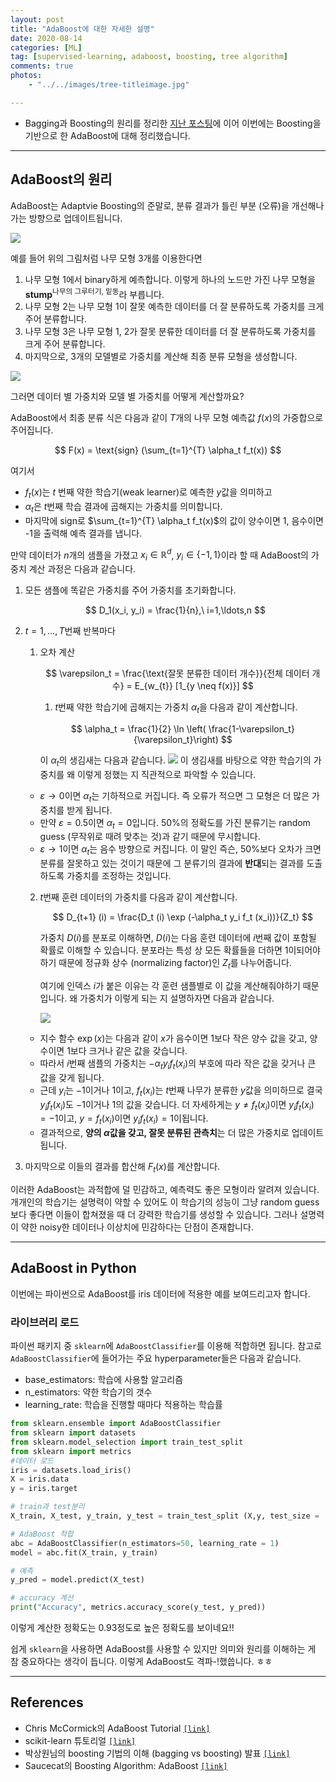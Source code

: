 ```yaml
---
layout: post
title: "AdaBoost에 대한 자세한 설명"
date: 2020-08-14
categories: [ML]
tag: [supervised-learning, adaboost, boosting, tree algorithm]
comments: true
photos:
    - "../../images/tree-titleimage.jpg"

---
```


* Bagging과 Boosting의 원리를 정리한 [지난 포스팅](https://assaeunji.github.io/ml/2020-08-06-tree/)에 이어 이번에는 Boosting을 기반으로 한 AdaBoost에 대해 정리했습니다. 


----
## AdaBoost의 원리

AdaBoost는 Adaptvie Boosting의 준말로, 분류 결과가 틀린 부분 (오류)을 개선해나가는 방향으로 업데이트됩니다. 

![](../../images/tree-adaboost1.png)

예를 들어 위의 그림처럼 나무 모형 3개를 이용한다면
1. 나무 모형 1에서 binary하게 예측합니다. 이렇게 하나의 노드만 가진 나무 모형을 **stump**<sup>나무의 그루터기, 밑동</sup>라 부릅니다.
2. 나무 모형 2는 나무 모형 1이 잘못 예측한 데이터를 더 잘 분류하도록 가중치를 크게 주어 분류합니다.
3. 나무 모형 3은 나무 모형 1, 2가 잘못 분류한 데이터를 더 잘 분류하도록 가중치를 크게 주어 분류합니다.
4. 마지막으로, 3개의 모델별로 가중치를 계산해 최종 분류 모형을 생성합니다.

![](../../images/tree-adaboost2.png)

그러면 데이터 별 가중치와 모델 별 가중치를 어떻게 계산할까요?

AdaBoost에서 최종 분류 식은 다음과 같이 $T$개의 나무 모형 예측값 $f(x)$의 가중합으로 주어집니다.

$$
F(x) = \text{sign} (\sum_{t=1}^{T} \alpha_t f_t(x))
$$

여기서 
* $f_t(x)$는 $t$ 번째 약한 학습기(weak learner)로 예측한 $y$값을 의미하고 
* $\alpha_t$은 $t$번째 학습 결과에 곱해지는 가중치를 의미합니다.
* 마지막에 $\text{sign}$로 $\sum_{t=1}^{T} \alpha_t f_t(x)$의 값이 양수이면 1, 음수이면 -1을 출력해 예측 결과를 냅니다.


   
만약 데이터가 $n$개의 샘플을 가졌고 $x_i \in \mathbb{R}^d$, $y_i \in \{-1,1\}$이라 할 때 AdaBoost의 가중치 계산 과정은 다음과 같습니다.

1. 모든 샘플에 똑같은 가중치를 주어 가중치를 초기화합니다.

    $$
    D_1(x_i, y_i) = \frac{1}{n},\ i=1,\ldots,n
    $$

2. $t=1,\ldots,T$번째 반복마다
   1. 오차 계산

        $$
        \varepsilon_t = \frac{\text{잘못 분류한 데이터 개수}}{전체 데이터 개수} = E_{w_{t}} [1_{y \neq f(x)}]
        $$

      1. $t$번째 약한 학습기에 곱해지는 가중치 $\alpha_t$을 다음과 같이 계산합니다. 

        $$
        \alpha_t = \frac{1}{2} \ln \left( \frac{1-\varepsilon_t}{\varepsilon_t}\right)
        $$

        이 $\alpha_t$의 생김새는 다음과 같습니다.
        ![](../../images/tree-alpha.png)
        이 생김새를 바탕으로 약한 학습기의 가중치를 왜 이렇게 정했는 지 직관적으로 파악할 수 있습니다.
    * $\varepsilon \rightarrow 0$이면 $\alpha_t$는 기하적으로 커집니다. 즉 오류가 적으면 그 모형은 더 많은 가중치를 받게 됩니다.
    * 만약 $\varepsilon = 0.5$이면 $\alpha_t = 0$입니다. 50%의 정확도를 가진 분류기는 random guess (무작위로 때려 맞추는 것)과 같기 때문에 무시합니다.
    * $\varepsilon \rightarrow 1$이면 $\alpha_t$는 음수 방향으로 커집니다. 이 말인 즉슨, 50%보다 오차가 크면 분류를 잘못하고 있는 것이기 때문에 그 분류기의 결과에 **반대**되는 결과를 도출하도록 가중치를 조정하는 것입니다.
     
   2. $t$번째 훈련 데이터의 가중치를 다음과 같이 계산합니다.

      $$
      D_{t+1} (i) = \frac{D_t (i) \exp (-\alpha_t y_i f_t (x_i))}{Z_t} 
      $$
      
        가중치 $D(i)$를 분포로 이해하면, $D(i)$는 다음 훈련 데이터에 $i$번째 값이 포함될 확률로 이해할 수 있습니다. 분포라는 특성 상 모든 확률들을 더하면 1이되어야 하기 때문에 정규화 상수 (normalizing factor)인 $Z_t$를 나누어줍니다.
        
        여기에 인덱스 $i$가 붙은 이유는 각 훈련 샘플별로 이 값을 계산해줘야하기 때문입니다. 왜 가중치가 이렇게 되는 지 설명하자면 다음과 같습니다.

        ![](../../images/tree-exp.png)

   * 지수 함수 $\exp(x)$는 다음과 같이 $x$가 음수이면 1보다 작은 양수 값을 갖고, 양수이면 1보다 크거나 같은 값을 갖습니다. 
   * 따라서 $i$번째 샘플의 가중치는 $-\alpha_t y_i f_t (x_i)$의 부호에 따라 작은 값을 갖거나 큰 값을 갖게 됩니다. 
   * 근데 $y_i$는 $-1$이거나 $1$이고, $f_t(x_i)$는 $t$번째 나무가 분류한 $y$값을 의미하므로 결국 $y_i f_t(x_i)$도 $-1$이거나 $1$의 값을 갖습니다. 더 자세하게는 $y \neq f_t(x_i)$이면 $y_i f_t(x_i) = -1$이고, $y=f_t(x_i)$이면 $y_i f_t(x_i) = 1$이됩니다. 
   * 결과적으로, **양의 $\alpha$값을 갖고, 잘못 분류된 관측치**는 더 많은 가중치로 업데이트 됩니다.

3. 마지막으로 이들의 결과를 합산해 $F_t(x)$를 계산합니다.

이러한 AdaBoost는 과적합에 덜 민감하고, 예측력도 좋은 모형이라 알려져 있습니다. 개개인의 학습기는 설명력이 약할 수 있어도 이 학습기의 성능이 그냥 random guess보다 좋다면 이들이 합쳐졌을 때 더 강력한 학습기를 생성할 수 있습니다. 그러나 설명력이 약한 noisy한 데이터나 이상치에 민감하다는 단점이 존재합니다. 

---
## AdaBoost in Python

이번에는 파이썬으로 AdaBoost를 iris 데이터에 적용한 예를 보여드리고자 합니다.

### 라이브러리 로드

파이썬 패키지 중 `sklearn`에 `AdaBoostClassifier`를 이용해 적합하면 됩니다.
참고로 `AdaBoostClassifier`에 들어가는 주요 hyperparameter들은 다음과 같습니다.

* base_estimators: 학습에 사용할 알고리즘
* n_estimators: 약한 학습기의 갯수
* learning_rate: 학습을 진행할 때마다 적용하는 학습률


```python
from sklearn.ensemble import AdaBoostClassifier
from sklearn import datasets
from sklearn.model_selection import train_test_split
from sklearn import metrics
#데이터 로드
iris = datasets.load_iris()
X = iris.data
y = iris.target

# train과 test분리
X_train, X_test, y_train, y_test = train_test_split (X,y, test_size = .3)

# AdaBoost 적합
abc = AdaBoostClassifier(n_estimators=50, learning_rate = 1)
model = abc.fit(X_train, y_train)

# 예측
y_pred = model.predict(X_test)

# accuracy 계산
print("Accuracy", metrics.accuracy_score(y_test, y_pred))
```

이렇게 계산한 정확도는 0.93정도로 높은 정확도를 보이네요!!

쉽게 `sklearn`을 사용하면 AdaBoost를 사용할 수 있지만 의미와 원리를 이해하는 게 참 중요하다는 생각이 듭니다.
이렇게 AdaBoost도 격파-!했씁니다. ㅎㅎ

----
## References

* Chris McCormick의 AdaBoost Tutorial [`[link]`](https://mccormickml.com/2013/12/13/adaboost-tutorial/)
* scikit-learn 튜토리얼 [`[link]`](https://scikit-learn.org/stable/modules/generated/sklearn.ensemble.AdaBoostClassifier.html)
* 박상원님의 boosting 기법의 이해 (bagging vs boosting) 발표 [`[link]`](https://scikit-learn.org/stable/modules/generated/sklearn.ensemble.AdaBoostClassifier.html)
* Saucecat의 Boosting Algorithm: AdaBoost [`[link]`](https://towardsdatascience.com/boosting-algorithm-adaboost-b6737a9ee60c)


